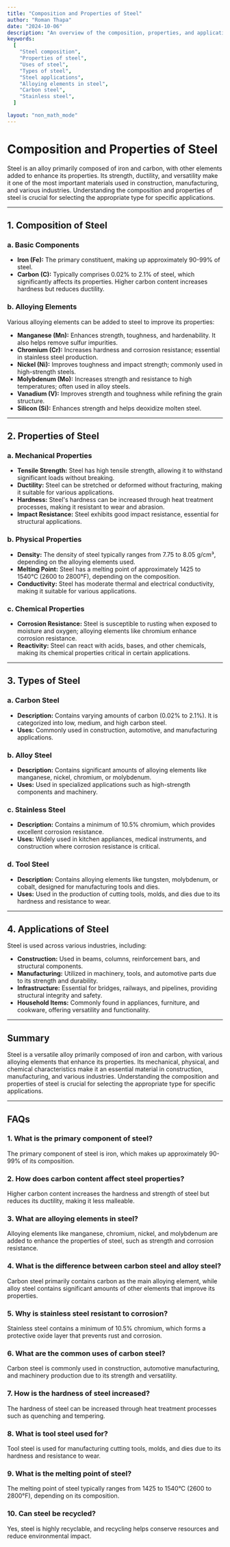 ```yaml
---
title: "Composition and Properties of Steel"
author: "Roman Thapa"
date: "2024-10-06"
description: "An overview of the composition, properties, and applications of steel in various industries."
keywords:
  [
    "Steel composition",
    "Properties of steel",
    "Uses of steel",
    "Types of steel",
    "Steel applications",
    "Alloying elements in steel",
    "Carbon steel",
    "Stainless steel",
  ]

layout: "non_math_mode"
---
```


# Composition and Properties of Steel

Steel is an alloy primarily composed of iron and carbon, with other elements added to enhance its properties. Its strength, ductility, and versatility make it one of the most important materials used in construction, manufacturing, and various industries. Understanding the composition and properties of steel is crucial for selecting the appropriate type for specific applications.

---

## 1. Composition of Steel

### a. Basic Components

- **Iron (Fe):** The primary constituent, making up approximately 90-99% of steel.
- **Carbon (C):** Typically comprises 0.02% to 2.1% of steel, which significantly affects its properties. Higher carbon content increases hardness but reduces ductility.

### b. Alloying Elements

Various alloying elements can be added to steel to improve its properties:

- **Manganese (Mn):** Enhances strength, toughness, and hardenability. It also helps remove sulfur impurities.
- **Chromium (Cr):** Increases hardness and corrosion resistance; essential in stainless steel production.
- **Nickel (Ni):** Improves toughness and impact strength; commonly used in high-strength steels.
- **Molybdenum (Mo):** Increases strength and resistance to high temperatures; often used in alloy steels.
- **Vanadium (V):** Improves strength and toughness while refining the grain structure.
- **Silicon (Si):** Enhances strength and helps deoxidize molten steel.

---

## 2. Properties of Steel

### a. Mechanical Properties

- **Tensile Strength:** Steel has high tensile strength, allowing it to withstand significant loads without breaking.
- **Ductility:** Steel can be stretched or deformed without fracturing, making it suitable for various applications.
- **Hardness:** Steel's hardness can be increased through heat treatment processes, making it resistant to wear and abrasion.
- **Impact Resistance:** Steel exhibits good impact resistance, essential for structural applications.

### b. Physical Properties

- **Density:** The density of steel typically ranges from 7.75 to 8.05 g/cm³, depending on the alloying elements used.
- **Melting Point:** Steel has a melting point of approximately 1425 to 1540°C (2600 to 2800°F), depending on the composition.
- **Conductivity:** Steel has moderate thermal and electrical conductivity, making it suitable for various applications.

### c. Chemical Properties

- **Corrosion Resistance:** Steel is susceptible to rusting when exposed to moisture and oxygen; alloying elements like chromium enhance corrosion resistance.
- **Reactivity:** Steel can react with acids, bases, and other chemicals, making its chemical properties critical in certain applications.

---

## 3. Types of Steel

### a. Carbon Steel

- **Description:** Contains varying amounts of carbon (0.02% to 2.1%). It is categorized into low, medium, and high carbon steel.
- **Uses:** Commonly used in construction, automotive, and manufacturing applications.

### b. Alloy Steel

- **Description:** Contains significant amounts of alloying elements like manganese, nickel, chromium, or molybdenum.
- **Uses:** Used in specialized applications such as high-strength components and machinery.

### c. Stainless Steel

- **Description:** Contains a minimum of 10.5% chromium, which provides excellent corrosion resistance.
- **Uses:** Widely used in kitchen appliances, medical instruments, and construction where corrosion resistance is critical.

### d. Tool Steel

- **Description:** Contains alloying elements like tungsten, molybdenum, or cobalt, designed for manufacturing tools and dies.
- **Uses:** Used in the production of cutting tools, molds, and dies due to its hardness and resistance to wear.

---

## 4. Applications of Steel

Steel is used across various industries, including:

- **Construction:** Used in beams, columns, reinforcement bars, and structural components.
- **Manufacturing:** Utilized in machinery, tools, and automotive parts due to its strength and durability.
- **Infrastructure:** Essential for bridges, railways, and pipelines, providing structural integrity and safety.
- **Household Items:** Commonly found in appliances, furniture, and cookware, offering versatility and functionality.

---

## Summary

Steel is a versatile alloy primarily composed of iron and carbon, with various alloying elements that enhance its properties. Its mechanical, physical, and chemical characteristics make it an essential material in construction, manufacturing, and various industries. Understanding the composition and properties of steel is crucial for selecting the appropriate type for specific applications.

---

## FAQs

### 1. What is the primary component of steel?

The primary component of steel is iron, which makes up approximately 90-99% of its composition.

### 2. How does carbon content affect steel properties?

Higher carbon content increases the hardness and strength of steel but reduces its ductility, making it less malleable.

### 3. What are alloying elements in steel?

Alloying elements like manganese, chromium, nickel, and molybdenum are added to enhance the properties of steel, such as strength and corrosion resistance.

### 4. What is the difference between carbon steel and alloy steel?

Carbon steel primarily contains carbon as the main alloying element, while alloy steel contains significant amounts of other elements that improve its properties.

### 5. Why is stainless steel resistant to corrosion?

Stainless steel contains a minimum of 10.5% chromium, which forms a protective oxide layer that prevents rust and corrosion.

### 6. What are the common uses of carbon steel?

Carbon steel is commonly used in construction, automotive manufacturing, and machinery production due to its strength and versatility.

### 7. How is the hardness of steel increased?

The hardness of steel can be increased through heat treatment processes such as quenching and tempering.

### 8. What is tool steel used for?

Tool steel is used for manufacturing cutting tools, molds, and dies due to its hardness and resistance to wear.

### 9. What is the melting point of steel?

The melting point of steel typically ranges from 1425 to 1540°C (2600 to 2800°F), depending on its composition.

### 10. Can steel be recycled?

Yes, steel is highly recyclable, and recycling helps conserve resources and reduce environmental impact.
